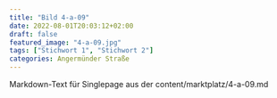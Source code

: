 ```yaml
---
title: "Bild 4-a-09"
date: 2022-08-01T20:03:12+02:00
draft: false
featured_image: "4-a-09.jpg"
tags: ["Stichwort 1", "Stichwort 2"]
categories: Angermünder Straße
---
```



Markdown-Text für Singlepage aus der content/marktplatz/4-a-09.md